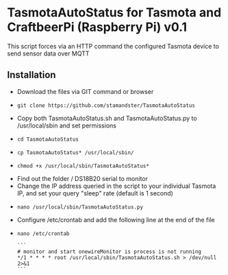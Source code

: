 # TasmotaAutoStatus for Tasmota and CraftbeerPi (Raspberry Pi) v0.1
This script forces via an HTTP command the configured Tasmota device to send sensor data over MQTT

## Installation

- Download the files via GIT command or browser
-     git clone https://github.com/stamandster/TasmotaAutoStatus
- Copy both TasmotaAutoStatus.sh and TasmotaAutoStatus.py to /usr/local/sbin and set permissions
-     cd TasmotaAutoStatus
-     cp TasmotaAutoStatus* /usr/local/sbin/
-     chmod +x /usr/local/sbin/TasmotaAutoStatus*
- Find out the folder / DS18B20 serial to monitor
- Change the IP address queried in the script to your individual Tasmota IP, and set your query "sleep" rate (default is 1 second)
-     nano /usr/local/sbin/TasmotaAutoStatus.py
- Configure /etc/crontab and add the following line at the end of the file
-     nano /etc/crontab
  
      ```
      # monitor and start onewireMonitor is process is not running
      */1 * * * * root /usr/local/sbin/TasmotaAutoStatus.sh > /dev/null 2>&1
      ```
